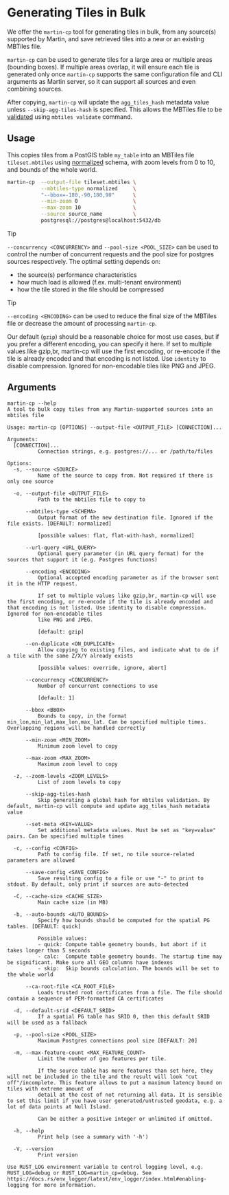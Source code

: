 # Generating Tiles in Bulk

We offer the `martin-cp` tool for generating tiles in bulk, from any source(s) supported by Martin, and save retrieved tiles into a new or an existing MBTiles file.

`martin-cp` can be used to generate tiles for a large area or multiple areas (bounding boxes).
If multiple areas overlap, it will ensure each tile is generated only once
`martin-cp` supports the same configuration file and CLI arguments as Martin server, so it can support all sources and even combining sources.

After copying, `martin-cp` will update the `agg_tiles_hash` metadata value unless `--skip-agg-tiles-hash` is specified.
This allows the MBTiles file to be [validated](mbtiles-validation.md#aggregate-content-validation) using `mbtiles validate` command.

## Usage

This copies tiles from a PostGIS table `my_table` into an MBTiles file `tileset.mbtiles` using [normalized](mbtiles-schema.md#normalized) schema, with zoom levels from 0 to 10, and bounds of the whole world.

```bash
martin-cp  --output-file tileset.mbtiles \
           --mbtiles-type normalized     \
           "--bbox=-180,-90,180,90"      \
           --min-zoom 0                  \
           --max-zoom 10                 \
           --source source_name          \
           postgresql://postgres@localhost:5432/db
```

> [!TIP]
> `--concurrency <CONCURRENCY>` and `--pool-size <POOL_SIZE>` can be used to control the number of concurrent requests and the pool size for postgres sources respectively.
> The optimal setting depends on:
> - the source(s) performance characteristics
> - how much load is allowed (f.ex. multi-tenant environment)
> - how the tile stored in the file should be compressed

> [!TIP]
> `--encoding <ENCODING>` can be used to reduce the final size of the MBTiles file or decrease the amount of processing `martin-cp`.
> 
> Our default (`gzip`) should be a reasonable choice for most use cases, but if you prefer a different encoding, you can specify it here.
> If set to multiple values like gzip,br, martin-cp will use the first encoding, or re-encode if the tile is already encoded and that encoding is not listed.
> Use `identity` to disable compression.
> Ignored for non-encodable tiles like PNG and JPEG.

## Arguments

```raw
martin-cp --help
A tool to bulk copy tiles from any Martin-supported sources into an mbtiles file

Usage: martin-cp [OPTIONS] --output-file <OUTPUT_FILE> [CONNECTION]...

Arguments:
  [CONNECTION]...
          Connection strings, e.g. postgres://... or /path/to/files

Options:
  -s, --source <SOURCE>
          Name of the source to copy from. Not required if there is only one source

  -o, --output-file <OUTPUT_FILE>
          Path to the mbtiles file to copy to

      --mbtiles-type <SCHEMA>
          Output format of the new destination file. Ignored if the file exists. [DEFAULT: normalized]
          
          [possible values: flat, flat-with-hash, normalized]

      --url-query <URL_QUERY>
          Optional query parameter (in URL query format) for the sources that support it (e.g. Postgres functions)

      --encoding <ENCODING>
          Optional accepted encoding parameter as if the browser sent it in the HTTP request.
          
          If set to multiple values like gzip,br, martin-cp will use the first encoding, or re-encode if the tile is already encoded and that encoding is not listed. Use identity to disable compression. Ignored for non-encodable tiles
          like PNG and JPEG.
          
          [default: gzip]

      --on-duplicate <ON_DUPLICATE>
          Allow copying to existing files, and indicate what to do if a tile with the same Z/X/Y already exists
          
          [possible values: override, ignore, abort]

      --concurrency <CONCURRENCY>
          Number of concurrent connections to use
          
          [default: 1]

      --bbox <BBOX>
          Bounds to copy, in the format min_lon,min_lat,max_lon,max_lat. Can be specified multiple times. Overlapping regions will be handled correctly

      --min-zoom <MIN_ZOOM>
          Minimum zoom level to copy

      --max-zoom <MAX_ZOOM>
          Maximum zoom level to copy

  -z, --zoom-levels <ZOOM_LEVELS>
          List of zoom levels to copy

      --skip-agg-tiles-hash
          Skip generating a global hash for mbtiles validation. By default, martin-cp will compute and update agg_tiles_hash metadata value

      --set-meta <KEY=VALUE>
          Set additional metadata values. Must be set as "key=value" pairs. Can be specified multiple times

  -c, --config <CONFIG>
          Path to config file. If set, no tile source-related parameters are allowed

      --save-config <SAVE_CONFIG>
          Save resulting config to a file or use "-" to print to stdout. By default, only print if sources are auto-detected

  -C, --cache-size <CACHE_SIZE>
          Main cache size (in MB)

  -b, --auto-bounds <AUTO_BOUNDS>
          Specify how bounds should be computed for the spatial PG tables. [DEFAULT: quick]

          Possible values:
          - quick: Compute table geometry bounds, but abort if it takes longer than 5 seconds
          - calc:  Compute table geometry bounds. The startup time may be significant. Make sure all GEO columns have indexes
          - skip:  Skip bounds calculation. The bounds will be set to the whole world

      --ca-root-file <CA_ROOT_FILE>
          Loads trusted root certificates from a file. The file should contain a sequence of PEM-formatted CA certificates

  -d, --default-srid <DEFAULT_SRID>
          If a spatial PG table has SRID 0, then this default SRID will be used as a fallback

  -p, --pool-size <POOL_SIZE>
          Maximum Postgres connections pool size [DEFAULT: 20]

  -m, --max-feature-count <MAX_FEATURE_COUNT>
          Limit the number of geo features per tile.
          
          If the source table has more features than set here, they will not be included in the tile and the result will look "cut off"/incomplete. This feature allows to put a maximum latency bound on tiles with extreme amount of
          detail at the cost of not returning all data. It is sensible to set this limit if you have user generated/untrusted geodata, e.g. a lot of data points at Null Island.
          
          Can be either a positive integer or unlimited if omitted.

  -h, --help
          Print help (see a summary with '-h')

  -V, --version
          Print version

Use RUST_LOG environment variable to control logging level, e.g. RUST_LOG=debug or RUST_LOG=martin_cp=debug. See https://docs.rs/env_logger/latest/env_logger/index.html#enabling-logging for more information.
```